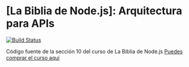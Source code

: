 # [La Biblia de Node.js]: Arquitectura para APIs

[![Build Status](https://travis-ci.org/MarluanEspiritusanto/backend-section.png?branch=master)](https://travis-ci.org/MarluanEspiritusanto/backend-section)

Código fuente de la sección 10 del curso de La Biblia de Node.js
[Puedes comprar el curso aquí](https://www.udemy.com/course/la-biblia-de-nodejs/?referralCode=621F6247CDD33FD15BFD)
